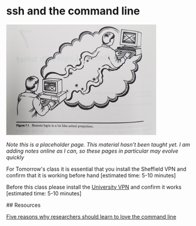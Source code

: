 # ssh and the command line

<img src="images/remote.png" style="width: 400px; float: center;">


<div class="info">
<p><em>Note this is a placeholder page. This material hasn’t been taught yet. I am adding notes online as I can, so these pages in particular may evolve quickly</em></p>
</div>

For Tomorrow's class it is essential that you install the Sheffield VPN and confirm that it is working before hand  [estimated time: 5-10 minutes]

<div class="info">
<p>Before this class please install the <a href="https://www.sheffield.ac.uk/it-services/vpn">University VPN</a> and confirm it works [estimated time: 5-10 minutes]</p>
</div>
## Resources

[Five reasons why researchers should learn to love the command line](https://www.nature.com/articles/d41586-021-00263-0)
